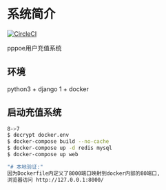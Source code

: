 # 系统简介

[![CircleCI](https://circleci.com/gh/zeroleo12345/restful_server/tree/master.svg?style=svg&circle-token=eece7116845f82f71da5effde84461ddfb3d33be)](https://circleci.com/gh/zeroleo12345/restful_server/tree/master)

pppoe用户充值系统

## 环境
python3 + django 1 + docker

## 启动充值系统

```bash
8->7
$ decrypt docker.env
$ docker-compose build --no-cache
$ docker-compose up -d redis mysql
$ docker-compose up web

"# 本地验证:"
因为Dockerfile内定义了8000端口映射到docker内部的80端口,
浏览器访问 http://127.0.0.1:8000/
```
